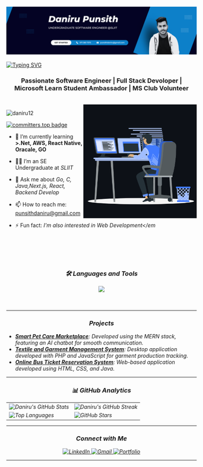![Header](https://raw.githubusercontent.com/daniru12/daniru12/main/daniru.png)



<a href="https://git.io/typing-svg" align="center"><img align="center" src="https://readme-typing-svg.demolab.com?font=Fira+Code&size=30&pause=1000&center=true&vCenter=true&random=false&width=800&lines=Hi%F0%9F%91%8B+I+am+Daniru+Punsith+Ranathunga" alt="Typing SVG" /></a>
<h3 align="center">Passionate Software Engineer | Full Stack Devoloper | Microsoft Learn Student Ambassador | MS Club Volunteer</h3>

  
 

<br/>
<img align="right" alt="coding" width="300" src="https://raw.githubusercontent.com/daniru12/daniru12/main/animation.gif">
<p align="left">
  <img src="https://komarev.com/ghpvc/?username=daniru12&label=Profile%20views&color=0e75b6&style=flat" alt="daniru12" />
</p>

[![committers.top badge](https://user-badge.committers.top/sri_lanka/daniru12.svg)](https://user-badge.committers.top/sri_lanka/daniru12)

- 🌱 I’m currently learning **>.Net, AWS, React Native, Oracale, GO**

- 🧑‍🎓 I’m an SE Undergraduate at <em>SLIIT</em>

- 💬 Ask me about <em>Go, C, Java,Next.js, React, Backend Develop</em></li>

- 📫 How to reach me: <a href="mailto:[punsithdaniru@gmail.com](https://portfolio-my-daniru.vercel.app/)">[punsithdaniru@gmail.com](portfolio-my-daniru.vercel.app)</a></li>

- ⚡ Fun fact: <em>I'm also interested in Web Development</em


<br><br>
---

<h3 align="center">🛠 Languages and Tools</h3>


<p align="center">
  <a href="https://skillicons.dev">
<img src="https://skillicons.dev/icons?i=html,css,js,go,java,react,nodejs,php,py,dart,flutter,c,cs,dotnet,azure,git,github,tailwind,bootstrap,mysql,firebase,idea,eclipse,androidstudio,vscode,figma&theme=dark&perline=13"/>
 </a>
</p>
<br>

---

<h3 align="center">Projects</h3>

<ul>
  <li><strong><a href="https://paw-go.vercel.app/" target="_blank">Smart Pet Care Marketplace</a></strong>: Developed using the MERN stack, featuring an AI chatbot for smooth communication.</li>
  <li><strong><a href="https://github.com/Daniru12/Textile-Garment_Management-System" target="_blank">Textile and Garment Management System</a></strong>: Desktop application developed with PHP and JavaScript for garment production tracking.</li>
  <li><strong><a href="https://github.com/Daniru12/Bus-Ticket-Reservation-System" target="_blank">Online Bus Ticket Reservation System</a></strong>: Web-based application developed using HTML, CSS, and Java.</li>
</ul>




---
<h3 align="center">📊 GitHub Analytics</h3>

<table>
  <tr>
    <td>
      <img src="https://github-readme-stats.vercel.app/api?username=daniru12&show_icons=true&theme=tokyonight" alt="Daniru's GitHub Stats" />
    </td>
    <td>
      <img src="https://github-readme-streak-stats.herokuapp.com/?user=daniru12&theme=tokyonight" alt="Daniru's GitHub Streak" />
    </td>
  </tr>
  <tr>
    <td>
      <img src="https://github-readme-stats.vercel.app/api/top-langs/?username=daniru12&theme=tokyonight" alt="Top Languages" />
    </td>
    <td>
      <img src="https://github-readme-stats.vercel.app/api?username=daniru12&show_icons=true&locale=en&count_private=true&hide_rank=true&custom_title=My%20GitHub%20Stats&disable_animations=true&theme=tokyonight" alt="GitHub Stars" />
    </td>
  </tr>
</table>

---

<h3 align="center">Connect with Me</h3>
<p align="center">
  <a href="www.linkedin.com/in/daniru-punsith-b96288312" target="_blank">
    <img src="https://img.shields.io/badge/LinkedIn-0077B5?style=for-the-badge&logo=linkedin&logoColor=white" alt="LinkedIn"/>
  </a>
  <a href="mailto:danirupunsith@gmail.com" target="_blank">
    <img src="https://img.shields.io/badge/Gmail-D14836?style=for-the-badge&logo=gmail&logoColor=white" alt="Gmail"/>
  </a>
  <a href="https://portfolio-my-daniru.vercel.app" target="_blank">
    <img src="https://img.shields.io/badge/Portfolio-FF5733?style=for-the-badge&logo=firefox&logoColor=white" alt="Portfolio"/>
  </a>
</p>


---
